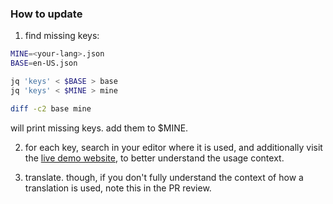 ### How to update

1. find missing keys:

```sh
MINE=<your-lang>.json
BASE=en-US.json

jq 'keys' < $BASE > base
jq 'keys' < $MINE > mine

diff -c2 base mine
```

will print missing keys. add them to $MINE.

2. for each key, search in your editor where it is used, and additionally visit the [live demo website](https://app.umami.is/share/8rmHaheU/umami.is), to better understand the usage context.

3. translate. though, if you don't fully understand the context of how a translation is used, note this in the PR review.
